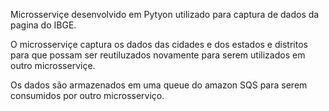 Microsserviçe desenvolvido em Pytyon utilizado para captura de dados da pagina do IBGE.

O microsserviçe captura os dados das cidades e dos estados e distritos para que possam ser reutiluzados novamente para serem utilizados em outro microsserviçe.

Os dados são armazenados em uma queue do amazon SQS para serem consumidos por outro microsserviço.

